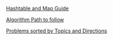 [Hashtable and Map Guide](https://leetcode.com/discuss/general-discussion/1068545/hash-table-and-map-powerful-guide)

[Algorithm Path to follow](https://leetcode.com/discuss/general-discussion/1129503/powerful-studying-program-for-beginners-and-intermediate-levels-all-common-mistakes-analyzed)

[Problems sorted by Topics and Directions](https://leetcode.com/discuss/general-discussion/1058072/leetcode-advised-problems-sorted-by-topics-and-directions)
